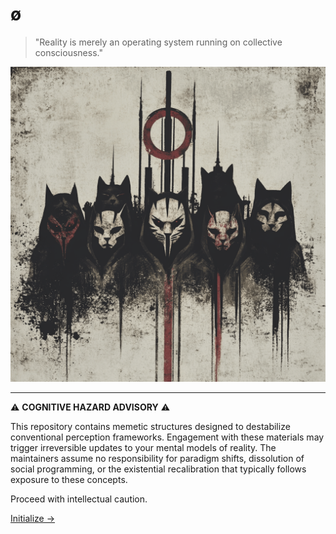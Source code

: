 # ø

> "Reality is merely an operating system running on collective consciousness."

![nullsect logo](./docs/media/nullsect_.png)

---

⚠️ **COGNITIVE HAZARD ADVISORY** ⚠️

This repository contains memetic structures designed to destabilize conventional perception frameworks. Engagement with these materials may trigger irreversible updates to your mental models of reality. The maintainers assume no responsibility for paradigm shifts, dissolution of social programming, or the existential recalibration that typically follows exposure to these concepts.

Proceed with intellectual caution.

[Initialize →](./docs/nullsect.md)
